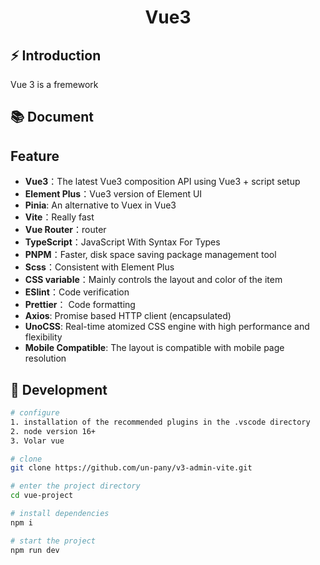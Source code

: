 <div align="center">
  <h1>Vue3</h1>
</div>

## ⚡ Introduction

Vue 3 is a fremework

## 📚 Document


## Feature

- **Vue3**：The latest Vue3 composition API using Vue3 + script setup
- **Element Plus**：Vue3 version of Element UI
- **Pinia**: An alternative to Vuex in Vue3
- **Vite**：Really fast
- **Vue Router**：router
- **TypeScript**：JavaScript With Syntax For Types
- **PNPM**：Faster, disk space saving package management tool
- **Scss**：Consistent with Element Plus
- **CSS variable**：Mainly controls the layout and color of the item
- **ESlint**：Code verification
- **Prettier**： Code formatting
- **Axios**: Promise based HTTP client (encapsulated)
- **UnoCSS**: Real-time atomized CSS engine with high performance and flexibility
- **Mobile Compatible**: The layout is compatible with mobile page resolution


## 🚀 Development

```bash
# configure
1. installation of the recommended plugins in the .vscode directory
2. node version 16+
3. Volar vue

# clone
git clone https://github.com/un-pany/v3-admin-vite.git

# enter the project directory
cd vue-project

# install dependencies
npm i

# start the project
npm run dev
```
